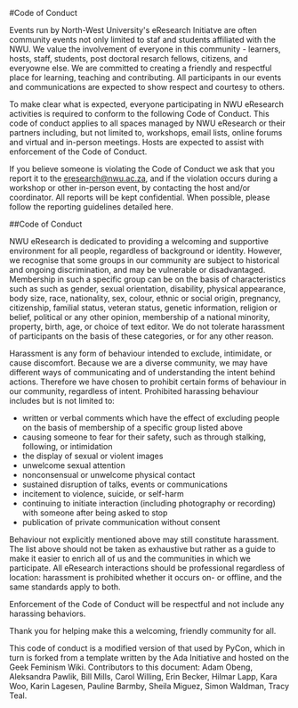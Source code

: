#Code of Conduct

Events run by North-West University's eResearch Initiatve are often community events not only limited to staf and students affiliated with the NWU. We value the involvement of everyone in this community - learners, hosts, staff, students, post doctoral resarch fellows, citizens, and everyowne else. We are committed to creating a friendly and respectful place for learning, teaching and contributing. All participants in our events and communications are expected to show respect and courtesy to others.

To make clear what is expected, everyone participating in NWU eResearch activities is required to conform to the following Code of Conduct. This code of conduct applies to all spaces managed by NWU eResearch or their partners including, but not limited to, workshops, email lists, online forums and virtual and in-person meetings. Hosts are expected to assist with enforcement of the Code of Conduct.

If you believe someone is violating the Code of Conduct we ask that you report it to the eresearch@nwu.ac.za, and if the violation occurs during a workshop or other in-person event, by contacting the host and/or coordinator. All reports will be kept confidential. When possible, please follow the reporting guidelines detailed here. 

##Code of Conduct

NWU eResearch is dedicated to providing a welcoming and supportive environment for all people, regardless of background or identity. However, we recognise that some groups in our community are subject to historical and ongoing discrimination, and may be vulnerable or disadvantaged. Membership in such a specific group can be on the basis of characteristics such as such as gender, sexual orientation, disability, physical appearance, body size, race, nationality, sex, colour, ethnic or social origin, pregnancy, citizenship, familial status, veteran status, genetic information, religion or belief, political or any other opinion, membership of a national minority, property, birth, age, or choice of text editor. We do not tolerate harassment of participants on the basis of these categories, or for any other reason.

Harassment is any form of behaviour intended to exclude, intimidate, or cause discomfort. Because we are a diverse community, we may have different ways of communicating and of understanding the intent behind actions. Therefore we have chosen to prohibit certain forms of behaviour in our community, regardless of intent. Prohibited harassing behaviour includes but is not limited to:

* written or verbal comments which have the effect of excluding people on the basis of membership of a specific group listed above
* causing someone to fear for their safety, such as through stalking, following, or intimidation
* the display of sexual or violent images
* unwelcome sexual attention
* nonconsensual or unwelcome physical contact
* sustained disruption of talks, events or communications
* incitement to violence, suicide, or self-harm
* continuing to initiate interaction (including photography or recording) with someone after being asked to stop
* publication of private communication without consent

Behaviour not explicitly mentioned above may still constitute harassment. The list above should not be taken as exhaustive but rather as a guide to make it easier to enrich all of us and the communities in which we participate. All eResearch interactions should be professional regardless of location: harassment is prohibited whether it occurs on- or offline, and the same standards apply to both.

Enforcement of the Code of Conduct will be respectful and not include any harassing behaviors.

Thank you for helping make this a welcoming, friendly community for all.

This code of conduct is a modified version of that used by PyCon, which in turn is forked from a template written by the Ada Initiative and hosted on the Geek Feminism Wiki. Contributors to this document: Adam Obeng, Aleksandra Pawlik, Bill Mills, Carol Willing, Erin Becker, Hilmar Lapp, Kara Woo, Karin Lagesen, Pauline Barmby, Sheila Miguez, Simon Waldman, Tracy Teal.
